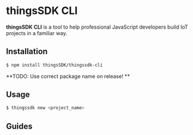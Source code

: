 # thingsSDK CLI

__thingsSDK CLI__ is a tool to help professional JavaScript developers build IoT projects in a familiar way.

## Installation

```bash
$ npm install thingsSDK/thingssdk-cli
```

**TODO: Use correct package name on release!
**

## Usage

```bash
$ thingssdk new <project_name>
```


## Guides

